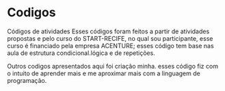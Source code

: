 # Codigos
Códigos de atividades
Esses códigos foram feitos a partir de atividades propostas e pelo curso do START-RECIFE, no qual sou participante, esse curso é financiado pela empresa ACENTURE;
esses código tem base nas aula de estrutura condicional.lógica e de repetições.

Outros codigos apresentados aqui foi criação minha.
esses código fiz com o intuito de aprender mais e me aproximar mais com a linguagem de programação.
